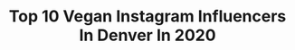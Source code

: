 ---
title: Top 10 Vegan Instagram Influencers In Denver In 2020
description: >-
  Find top vegan Instagram influencers in Denver in 2020. Most popular hashtags: #denver #colorado #nutrition #vegan.
platform: Instagram
profiles:
  - username: "voyagedenvermag"
    fullname: >-
      Voyage Denver
    location: "United States"
    followers: 6005
    engagement: 582
    commentsToLikes: 0.026600
    avatar: "https://scontent-ams4-1.cdninstagram.com/v/t51.2885-19/s320x320/21827482_675663932644394_6659160021500166144_n.jpg?_nc_ht=scontent-ams4-1.cdninstagram.com&_nc_ohc=3WoNLyMAWjEAX80fGHE&oh=20b2d0338db7279092b96dbff48d4c15&oe=5EAEC6C0"
    verified: false
    hashtags: "#ladybosses, #instafood, #dailyfoodfeed, #303eats"
  - username: "balletfreak"
    fullname: >-
      Robbie Downey Ⓥ
    location: "United States"
    followers: 43699
    engagement: 304
    commentsToLikes: 0.012924
    avatar: "https://scontent-ams4-1.cdninstagram.com/v/t51.2885-19/s320x320/41228771_1976204176011953_8387062267039973376_n.jpg?_nc_ht=scontent-ams4-1.cdninstagram.com&_nc_ohc=PFhLHylsk3MAX8awXBR&oh=33cfa5f63126acf11670e7768b751c9e&oe=5EB30AC6"
    verified: false
    hashtags: "#dance, #coloradoballet, #balletdancer, #denver"
  - username: "chefcurtisbell"
    fullname: >-
      Curtis Bell
    location: "United States"
    followers: 6444
    engagement: 556
    commentsToLikes: 0.058271
    avatar: "https://scontent-amt2-1.cdninstagram.com/v/t51.2885-19/s320x320/26272688_141849676504426_1665267835519107072_n.jpg?_nc_ht=scontent-amt2-1.cdninstagram.com&_nc_ohc=_S8tnQ0lXD8AX--YoZv&oh=9239034706f5a84808227f579e9eb656&oe=5EB959C2"
    verified: false
    hashtags: "#foodart, #snowpeas, #breville, #tutorial"
  - username: "livlaflift58"
    fullname: >-
      Allie Rose Grodzki
    location: "United States"
    followers: 37789
    engagement: 115
    commentsToLikes: 0.015663
    avatar: "https://scontent-lht6-1.cdninstagram.com/v/t51.2885-19/s320x320/62544680_484218125665835_73074998775906304_n.jpg?_nc_ht=scontent-lht6-1.cdninstagram.com&_nc_ohc=Ny23eq6RIXEAX_VieBR&oh=40044dd17d23a417aacf2897ab021678&oe=5EBCA41B"
    verified: false
    hashtags: "#monday, #denverchiropractor, #pacing, #nutrition"
  - username: "ambierichards"
    fullname: >-
      𝗔𝗺𝗯𝗲𝗿 𝗠𝗮𝗿𝗶𝗲 𝗥𝗶𝗰𝗵𝗮𝗿𝗱𝘀
    location: "United States"
    followers: 17845
    engagement: 649
    commentsToLikes: 0.038040
    avatar: "https://scontent-ams4-1.cdninstagram.com/v/t51.2885-19/s320x320/84600970_202075634244839_423417946421854208_n.jpg?_nc_ht=scontent-ams4-1.cdninstagram.com&_nc_ohc=xN8Byyd6LDsAX9IWVPc&oh=1a186df980406f369f113dcfe5656ac9&oe=5EB81E61"
    verified: false
    hashtags: "#vegan, #tbt, #veganfood, #animalsarenotfood"
  - username: "nataliaavegaa"
    fullname: >-
      NATALIA VEGA
    location: "United States"
    followers: 8776
    engagement: 505
    commentsToLikes: 0.021407
    avatar: "https://scontent-ams4-1.cdninstagram.com/v/t51.2885-19/s320x320/70497715_2350883618573258_6300334994480955392_n.jpg?_nc_ht=scontent-ams4-1.cdninstagram.com&_nc_ohc=hZrE0zp5bDIAX8uEwVi&oh=535f9e9c1dffc806f3f2e442ed7ffbcd&oe=5EB83583"
    verified: false
    hashtags: "#ahimsa, #photoshopfix, #cleanpic, #vegantacos"
  - username: "gkb_fit"
    fullname: >-
      Giselle Korina Fitness
    location: "United States"
    followers: 16926
    engagement: 188
    commentsToLikes: 0.054051
    avatar: "https://scontent-ams4-1.cdninstagram.com/v/t51.2885-19/s320x320/70514825_480678219199465_7826869540888772608_n.jpg?_nc_ht=scontent-ams4-1.cdninstagram.com&_nc_ohc=KLB2JkAzYAYAX88OFCl&oh=f286303ef5b0716edce0e3fed8b7798e&oe=5EBC0D52"
    verified: false
    hashtags: "#relax, #glute, #tulummexico, #sleepsupport"
  - username: "_jdodson"
    fullname: >-
      Jeremy Dodson
    location: "United States"
    followers: 17557
    engagement: 281
    commentsToLikes: 0.009858
    avatar: "https://scontent-lhr8-1.cdninstagram.com/v/t51.2885-19/s320x320/75518384_999124803806904_1281806931924615168_n.jpg?_nc_ht=scontent-lhr8-1.cdninstagram.com&_nc_ohc=hpk9-U8vX4oAX_JqMoH&oh=6a5d87acc7168f2c97a2f1d7781e8aad&oe=5EB200A7"
    verified: true
    hashtags: "#healthylifestyle, #actionshot, #mentalhealth, #health"
  - username: "bentwarp"
    fullname: >-
      Riff Hunter™
    location: "United States"
    followers: 9315
    engagement: 1144
    commentsToLikes: 0.034547
    avatar: "https://scontent-ams4-1.cdninstagram.com/v/t51.2885-19/1662838_819466864742167_1956577463_a.jpg?_nc_ht=scontent-ams4-1.cdninstagram.com&_nc_ohc=0RKXgIabgzIAX-ngZnv&oh=9b699b3d492cb0dd7ff8fe816e3af859&oe=5EB36B0F"
    verified: false
    hashtags: "#reassembledinpain, #necrot, #mooggrandmother, #memoryman"
  - username: "taylorbelle"
    fullname: >-
      Taylor
    location: "United States"
    followers: 30991
    engagement: 334
    commentsToLikes: 0.050483
    avatar: "https://scontent-ams4-1.cdninstagram.com/v/t51.2885-19/s320x320/90398908_619678192212147_8540883273750937600_n.jpg?_nc_ht=scontent-ams4-1.cdninstagram.com&_nc_ohc=MpDZg2NzL_sAX93mCpg&oh=c58c604c7995642a31a225815034d59f&oe=5EB998A4"
    verified: false
    hashtags: "#soulmates, #itsmybirthday, #420dabvent, #throwback"
---